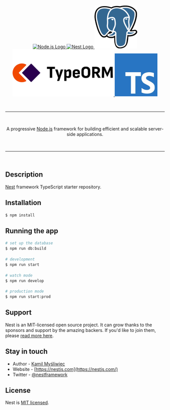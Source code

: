 <p align="center">
  <a href="https://nodejs.org/" target="blank">
    <img src="https://nodejs.org/static/images/logo-light.svg" width="280" alt="Node.js Logo" />
  </a>
  <a href="http://nestjs.com/" target="blank">
    <img src="https://nestjs.com/img/logo_text.svg" width="320" alt="Nest Logo" />
  </a>
  <a href="https://www.postgresql.org/" target="blank">
    <img src="assets/elephant.png" height="135" width="135" alt="PostgreSQL Logo" />
  </a>
  <a href="http://typeorm.io/" target="blank">
    <img src="https://github.com/typeorm/typeorm/raw/master/resources/logo_big.png" width="320" alt="TypeORM Logo" />
  </a>
  <a href="https://www.typescriptlang.org/" target="blank">
    <img src="assets/typescript_logo.jpeg" height="135" width="135" alt="TypeScript Logo" />
  </a>
</p>



<br />
<hr/>
<br />

<p align="center">
  A progressive <a href="http://nodejs.org" target="_blank">Node.js</a> framework for building efficient and scalable server-side applications.
</p>

<br />
<hr />
<br />


## Description

[Nest](https://github.com/nestjs/nest) framework TypeScript starter repository.

## Installation

```bash
$ npm install
```

## Running the app

```bash
# set up the database
$ npm run db:build

# development
$ npm run start

# watch mode
$ npm run develop

# production mode
$ npm run start:prod
```

## Support

Nest is an MIT-licensed open source project. It can grow thanks to the sponsors and support by the amazing backers. If you'd like to join them, please [read more here](https://docs.nestjs.com/support).

## Stay in touch

- Author - [Kamil Myśliwiec](https://kamilmysliwiec.com)
- Website - [https://nestjs.com](https://nestjs.com/)
- Twitter - [@nestframework](https://twitter.com/nestframework)

## License

Nest is [MIT licensed](LICENSE).

